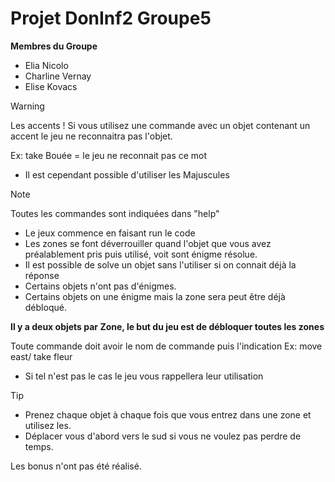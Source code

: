 # Projet DonInf2 Groupe5
**Membres du Groupe**
- Elia Nicolo
- Charline Vernay
- Elise Kovacs

> [!Warning]
> Les accents ! 
> Si vous utilisez une commande avec un objet contenant un accent le jeu ne reconnaitra pas l'objet. 
> 
> Ex: take Bouée = le jeu ne reconnait pas ce mot
> - Il est cependant possible d'utiliser les Majuscules

> [!Note]
> Toutes les commandes sont indiquées dans "help"
> - Le jeux commence en faisant run le code
> - Les zones se font déverrouiller quand l'objet que vous avez préalablement pris puis utilisé, voit sont énigme résolue.
> - Il est possible de solve un objet sans l'utiliser si on connait déjà la réponse
> - Certains objets n'ont pas d'énigmes.
> - Certains objets on une énigme mais la zone sera peut être déjà débloqué.
> 
> **Il y a deux objets par Zone, le but du jeu est de débloquer toutes les zones** 
> 
>Toute commande doit avoir le nom de commande puis l'indication Ex: move east/ take fleur 
> - Si tel n'est pas le cas le jeu vous rappellera leur utilisation

> [!tip]
> - Prenez chaque objet à chaque fois que vous entrez dans une zone et utilisez les. 
>- Déplacer vous d'abord vers le sud si vous ne voulez pas perdre de temps. 

Les bonus n'ont pas été réalisé. 

  


  


